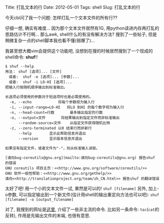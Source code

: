 Title: 打乱文本的行
Date: 2012-05-01
Tags: shell
Slug: 打乱文本的行

今天cbl问了我一个问题: 怎样打乱一个文本文件的所有行??

仔细一想, 确实有难度... 因为那个文本文件居然有1G, 用python读进内存再打乱的思路估计不行啊... 那么awk, shell什么的有没有解决方法? 搜到了一些帖子, 但是稍微复杂一点的shell脚本我也看不懂(弱爆了)...

我甚至想大概vim会提供这个功能吧, 没想到在搜的时候居然搜到了一个现成的shell命令: **shuf**!!

    $ shuf --help
    用法： shuf [选项]... [文件]
    　或者:  shuf -e [选项]... [参数]...
    　或者:  shuf -i LO-HI [选项]...
    把输入行按随机顺序输出到标准输出。
        
    长选项必须使用的参数对于短选项时也是必需使用的。
      -e, --echo			将每个参数视为输入行
      -i, --input-range=LO-HI	将LO 到HI 的每个数字视为输入行
      -n, --head-count=行数		最多输出指定的行数
      -o, --output=文件		将结果输出到指定文件而非标准输出
          --random-source=文件	从指定文件获得随机比特
      -z, --zero-terminated	以0 结束行而非新行
          --help		显示此帮助信息并退出
          --version		显示版本信息并退出
	
	如果没有指定文件，或者文件为"-"，则从标准输入读取。
	
	[请向bug-coreutils@gnu.org](mailto:请向bug-coreutils@gnu.org) 报告shuf 的错误
	GNU coreutils 项目主页：<<http://www.gnu.org/software/coreutils/>>
	GNU 软件一般性帮助：<<http://www.gnu.org/gethelp/>>
	请向<<http://translationproject.org/team/zh_CN.html>> 报告shuf 的翻译错误

太好了吧! 用一个小的文本文件一试, 果然是可以的! 
`shuf [filename]`
另外, 加上-o参数, 可以指定输出到一个新文件(估计用shell的输出重定向方法也可以吧):
`shuf [filename] -o [output_filename]`

对了, 我搜到的网址是[这里](http://os.51cto.com/art/201103/246525.htm), 介绍了一些非主流的命令. 比如另一条命令: `tac`(`cat`的反转), 作用是先输出文件的末端, 也很有意思.


